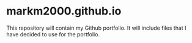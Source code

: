 # markm2000.github.io
This repository will contain my Github portfolio. It will include files that I have decided to use for the portfolio.
